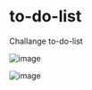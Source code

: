 # to-do-list
Challange to-do-list


![image](https://user-images.githubusercontent.com/37704278/209820749-a4c9d17e-d3b9-4ed3-a79a-d5b4b13ca12d.png)




![image](https://user-images.githubusercontent.com/37704278/209821565-1e7faa7c-8de1-4cf4-8797-4d68ede067e3.png)

